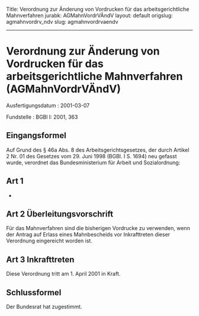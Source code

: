 Title: Verordnung zur Änderung von Vordrucken für das arbeitsgerichtliche Mahnverfahren
jurabk: AGMahnVordrVÄndV
layout: default
origslug: agmahnvordrv_ndv
slug: agmahnvordrvaendv

---

# Verordnung zur Änderung von Vordrucken für das arbeitsgerichtliche Mahnverfahren (AGMahnVordrVÄndV)

Ausfertigungsdatum
:   2001-03-07

Fundstelle
:   BGBl I: 2001, 363



## Eingangsformel

Auf Grund des § 46a Abs. 8 des Arbeitsgerichtsgesetzes, der durch
Artikel 2 Nr. 01 des Gesetzes vom 29. Juni 1998 (BGBl. I S. 1694) neu
gefasst wurde, verordnet das Bundesministerium für Arbeit und
Sozialordnung:


## Art 1

-


## Art 2 Überleitungsvorschrift

Für das Mahnverfahren sind die bisherigen Vordrucke zu verwenden, wenn
der Antrag auf Erlass eines Mahnbescheids vor Inkrafttreten dieser
Verordnung eingereicht worden ist.


## Art 3 Inkrafttreten

Diese Verordnung tritt am 1. April 2001 in Kraft.


## Schlussformel

Der Bundesrat hat zugestimmt.

